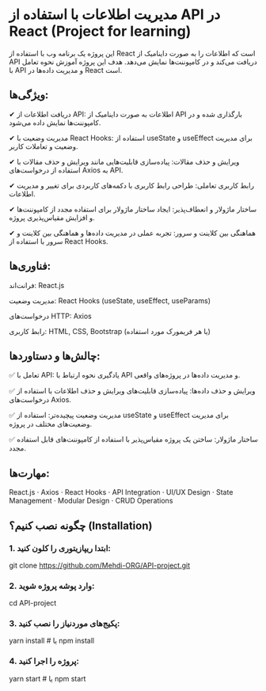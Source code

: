 # مدیریت اطلاعات با استفاده از API در React (Project for learning)

این پروژه یک برنامه وب با استفاده از React است که اطلاعات را به صورت داینامیک از API دریافت می‌کند و در کامپوننت‌ها نمایش می‌دهد. هدف این پروژه آموزش نحوه تعامل با API و مدیریت داده‌ها در React است.

## ویژگی‌ها:
✔ دریافت اطلاعات از API: اطلاعات به صورت داینامیک از API بارگذاری شده و در کامپوننت‌ها نمایش داده می‌شود.

✔ مدیریت وضعیت با React Hooks: استفاده از useState و useEffect برای مدیریت وضعیت و تعاملات کاربر.

✔ ویرایش و حذف مقالات: پیاده‌سازی قابلیت‌هایی مانند ویرایش و حذف مقالات با استفاده از درخواست‌های Axios به API.

✔ رابط کاربری تعاملی: طراحی رابط کاربری با دکمه‌های کاربردی برای تغییر و مدیریت اطلاعات.

✔ ساختار ماژولار و انعطاف‌پذیر: ایجاد ساختار ماژولار برای استفاده مجدد از کامپوننت‌ها و افزایش مقیاس‌پذیری پروژه.

✔ هماهنگی بین کلاینت و سرور: تجربه عملی در مدیریت داده‌ها و هماهنگی بین کلاینت و سرور با استفاده از React Hooks.

## فناوری‌ها:
فرانت‌اند: React.js

مدیریت وضعیت: React Hooks (useState, useEffect, useParams)

درخواست‌های HTTP: Axios

رابط کاربری: HTML, CSS, Bootstrap (یا هر فریمورک مورد استفاده)

## چالش‌ها و دستاوردها:
✅ تعامل با API: یادگیری نحوه ارتباط با API و مدیریت داده‌ها در پروژه‌های واقعی.

✅ ویرایش و حذف داده‌ها: پیاده‌سازی قابلیت‌های ویرایش و حذف اطلاعات با استفاده از درخواست‌های Axios.

✅ مدیریت وضعیت پیچیده‌تر: استفاده از useState و useEffect برای مدیریت وضعیت‌های مختلف در پروژه.

✅ ساختار ماژولار: ساختن یک پروژه مقیاس‌پذیر با استفاده از کامپوننت‌های قابل استفاده مجدد.

## مهارت‌ها:
React.js · Axios · React Hooks · API Integration · UI/UX Design · State Management · Modular Design · CRUD Operations




## چگونه نصب کنیم؟ (Installation)
### 1. ابتدا ریپازیتوری را کلون کنید:
git clone https://github.com/Mehdi-ORG/API-project.git

### 2. وارد پوشه پروژه شوید:
cd API-project

### 3. پکیج‌های موردنیاز را نصب کنید:
yarn install   # یا npm install

### 4. پروژه را اجرا کنید:
yarn start     # یا npm start
